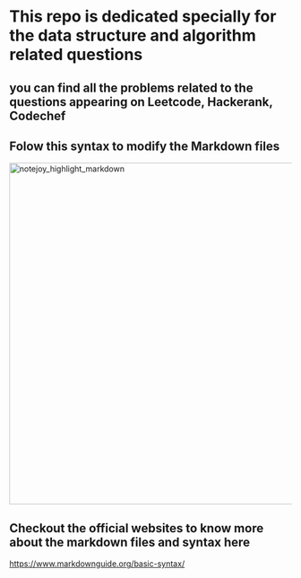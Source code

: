 # This repo is dedicated specially for the data structure and algorithm related questions
## you can find all the problems related to the questions appearing on Leetcode, Hackerank, Codechef

## Folow this syntax to modify the Markdown files
<img width="609" alt="notejoy_highlight_markdown" src="https://user-images.githubusercontent.com/54584388/219150697-f57772e7-6802-49e1-8cad-bd57d8cef7b4.png">

## Checkout the official websites to know more about the markdown files and syntax here
https://www.markdownguide.org/basic-syntax/
